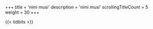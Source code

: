 +++
title               = 'nimi musi'
description         = 'nimi musi'
scrollingTitleCount = 5
weight              = 30
+++

{{< tidbits >}}

